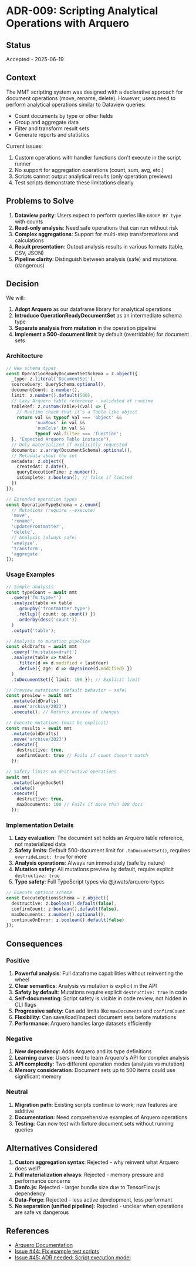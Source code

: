 # ADR-009: Scripting Analytical Operations with Arquero

## Status

Accepted - 2025-06-19

## Context

The MMT scripting system was designed with a declarative approach for document operations (move, rename, delete). However, users need to perform analytical operations similar to Dataview queries:

- Count documents by type or other fields
- Group and aggregate data
- Filter and transform result sets
- Generate reports and statistics

Current issues:
1. Custom operations with handler functions don't execute in the script runner
2. No support for aggregation operations (count, sum, avg, etc.)
3. Scripts cannot output analytical results (only operation previews)
4. Test scripts demonstrate these limitations clearly

## Problems to Solve

1. **Dataview parity**: Users expect to perform queries like `GROUP BY type` with counts
2. **Read-only analysis**: Need safe operations that can run without risk
3. **Complex aggregations**: Support for multi-step transformations and calculations
4. **Result presentation**: Output analysis results in various formats (table, CSV, JSON)
5. **Pipeline clarity**: Distinguish between analysis (safe) and mutations (dangerous)

## Decision

We will:

1. **Adopt Arquero** as our dataframe library for analytical operations
2. **Introduce OperationReadyDocumentSet** as an intermediate schema type
3. **Separate analysis from mutation** in the operation pipeline
4. **Implement a 500-document limit** by default (overridable) for document sets

### Architecture

```typescript
// New schema types
const OperationReadyDocumentSetSchema = z.object({
  _type: z.literal('DocumentSet'),
  sourceQuery: QuerySchema.optional(),
  documentCount: z.number(),
  limit: z.number().default(500),
  // Lazy Arquero table reference - validated at runtime
  tableRef: z.custom<Table>((val) => {
    // Runtime check that it's a Table-like object
    return val && typeof val === 'object' && 
           'numRows' in val && 
           'numCols' in val &&
           typeof val.filter === 'function';
  }, "Expected Arquero Table instance"),
  // Only materialized if explicitly requested
  documents: z.array(DocumentSchema).optional(),
  // Metadata about the set
  metadata: z.object({
    createdAt: z.date(),
    queryExecutionTime: z.number(),
    isComplete: z.boolean(), // false if limited
  })
});

// Extended operation types
const OperationTypeSchema = z.enum([
  // Mutations (require --execute)
  'move',
  'rename', 
  'updateFrontmatter',
  'delete',
  // Analysis (always safe)
  'analyze',
  'transform',
  'aggregate'
]);
```

### Usage Examples

```typescript
// Simple analysis
const typeCount = await mmt
  .query('fm:type=*')
  .analyze(table => table
    .groupby('frontmatter.type')
    .rollup({ count: op.count() })
    .orderby(desc('count'))
  )
  .output('table');

// Analysis to mutation pipeline
const oldDrafts = await mmt
  .query('fm:status=draft')
  .analyze(table => table
    .filter(d => d.modified < lastYear)
    .derive({ age: d => daysSince(d.modified) })
  )
  .toDocumentSet({ limit: 100 }); // Explicit limit

// Preview mutations (default behavior - safe)
const preview = await mmt
  .mutate(oldDrafts)
  .move('archive/2023')
  .execute(); // Returns preview of changes

// Execute mutations (must be explicit)
const results = await mmt
  .mutate(oldDrafts)
  .move('archive/2023')
  .execute({ 
    destructive: true,
    confirmCount: true // Fails if count doesn't match
  });

// Safety limits on destructive operations
await mmt
  .mutate(largeDocSet)
  .delete()
  .execute({ 
    destructive: true,
    maxDocuments: 100 // Fails if more than 100 docs
  });
```

### Implementation Details

1. **Lazy evaluation**: The document set holds an Arquero table reference, not materialized data
2. **Safety limits**: Default 500-document limit for `.toDocumentSet()`, requires `overrideLimit: true` for more
3. **Analysis operations**: Always run immediately (safe by nature)
4. **Mutation safety**: All mutations preview by default, require explicit `destructive: true`
5. **Type safety**: Full TypeScript types via @jrwats/arquero-types

```typescript
// Execute options schema
const ExecuteOptionsSchema = z.object({
  destructive: z.boolean().default(false),
  confirmCount: z.boolean().default(false),
  maxDocuments: z.number().optional(),
  continueOnError: z.boolean().default(false)
});
```

## Consequences

### Positive

1. **Powerful analysis**: Full dataframe capabilities without reinventing the wheel
2. **Clear semantics**: Analysis vs mutation is explicit in the API
3. **Safety by default**: Mutations require explicit `destructive: true` in code
4. **Self-documenting**: Script safety is visible in code review, not hidden in CLI flags
5. **Progressive safety**: Can add limits like `maxDocuments` and `confirmCount`
6. **Flexibility**: Can save/load/inspect document sets before mutations
7. **Performance**: Arquero handles large datasets efficiently

### Negative

1. **New dependency**: Adds Arquero and its type definitions
2. **Learning curve**: Users need to learn Arquero's API for complex analysis
3. **API complexity**: Two different operation modes (analysis vs mutation)
4. **Memory consideration**: Document sets up to 500 items could use significant memory

### Neutral

1. **Migration path**: Existing scripts continue to work; new features are additive
2. **Documentation**: Need comprehensive examples of Arquero operations
3. **Testing**: Can now test with fixture document sets without running queries

## Alternatives Considered

1. **Custom aggregation syntax**: Rejected - why reinvent what Arquero does well?
2. **Full materialization always**: Rejected - memory pressure and performance concerns
3. **Danfo.js**: Rejected - larger bundle size due to TensorFlow.js dependency
4. **Data-Forge**: Rejected - less active development, less performant
5. **No separation (unified pipeline)**: Rejected - unclear when operations are safe vs dangerous

## References

- [Arquero Documentation](https://idl.uw.edu/arquero/)
- [Issue #44: Fix example test scripts](https://github.com/danielseltzer/mmt/issues/44)
- [Issue #45: ADR needed: Script execution model](https://github.com/danielseltzer/mmt/issues/45)